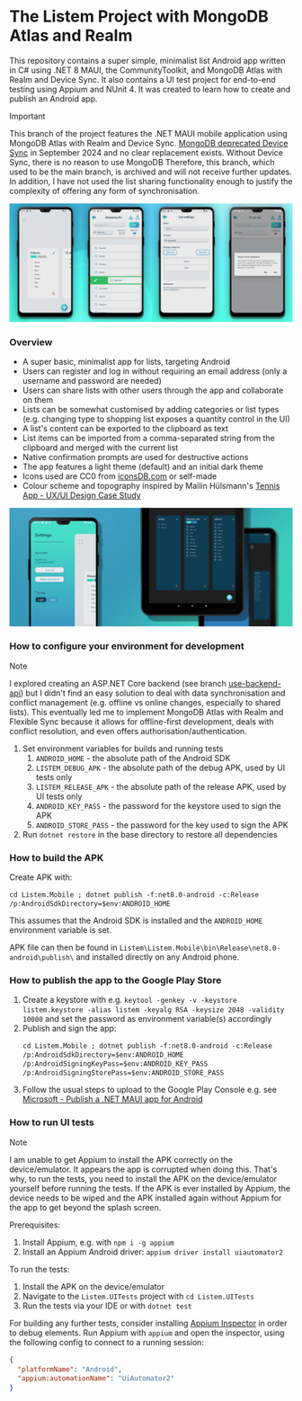 # The Listem Project with MongoDB Atlas and Realm

This repository contains a super simple, minimalist list Android app written in C# using .NET 8 MAUI, the
CommunityToolkit, and MongoDB Atlas with Realm and Device Sync. It also contains a UI test project for end-to-end
testing using Appium and NUnit 4. It was created to learn how to create and publish an Android app.

> [!IMPORTANT]  
> This branch of the project features the .NET MAUI mobile application using MongoDB Atlas with Realm and Device Sync.
> [MongoDB deprecated Device Sync](https://www.mongodb.com/docs/atlas/app-services/sync/device-sync-deprecation/)
> in September 2024 and no clear replacement exists. Without Device Sync, there is no reason to use MongoDB
> Therefore, this branch, which used to be the main branch, is archived and will not receive further
> updates. In addition, I have not used the list sharing functionality enough to justify the complexity of offering any
> form of synchronisation.

![Screenshots](./docs/assets/screenshots.png)

### Overview

- A super basic, minimalist app for lists, targeting Android
- Users can register and log in without requiring an email address (only a username and password are needed)
- Users can share lists with other users through the app and collaborate on them
- Lists can be somewhat customised by adding categories or list types (e.g. changing type to shopping list exposes a
  quantity control in the UI)
- A list's content can be exported to the clipboard as text
- List items can be imported from a comma-separated string from the clipboard and merged with the current list
- Native confirmation prompts are used for destructive actions
- The app features a light theme (default) and an initial dark theme
- Icons used are CC0 from [iconsDB.com](https://www.iconsdb.com/) or self-made
- Colour scheme and topography inspired by Mailin
  Hülsmann's [Tennis App - UX/UI Design Case Study](https://www.behance.net/gallery/124361333/Tennis-App-UXUI-Design-Case-Study)

![More screenshots](./docs/assets/screenshots_2.png)

### How to configure your environment for development

> [!NOTE]  
> I explored creating an ASP.NET Core backend (see
> branch [use-backend-api](https://github.com/kimgoetzke/listem/tree/use-backend-api)) but I didn't find
> an easy solution to deal with data synchronisation and conflict management (e.g. offline vs online changes, especially
> to shared lists). This eventually led me to implement MongoDB Atlas with Realm and Flexible Sync because it allows
> for offline-first development, deals with conflict resolution, and even offers authorisation/authentication.

1. Set environment variables for builds and running tests
    1. `ANDROID_HOME` - the absolute path of the Android SDK
    2. `LISTEM_DEBUG_APK` - the absolute path of the debug APK, used by UI tests only
    3. `LISTEM_RELEASE_APK` - the absolute path of the release APK, used by UI tests only
    4. `ANDROID_KEY_PASS` - the password for the keystore used to sign the APK
    5. `ANDROID_STORE_PASS` - the password for the key used to sign the APK
2. Run `dotnet restore` in the base directory to restore all dependencies

### How to build the APK

Create APK with:

```shell
cd Listem.Mobile ; dotnet publish -f:net8.0-android -c:Release /p:AndroidSdkDirectory=$env:ANDROID_HOME
```

This assumes that the Android SDK is installed and the `ANDROID_HOME` environment variable is set.

APK file can then be found in `Listem\Listem.Mobile\bin\Release\net8.0-android\publish\` and installed directly on any
Android
phone.

### How to publish the app to the Google Play Store

1. Create a keystore
   with e.g. `keytool -genkey -v -keystore listem.keystore -alias listem -keyalg RSA -keysize 2048 -validity 10000` and
   set
   the password as environment variable(s) accordingly
2. Publish and sign the app:
    ```shell
    cd Listem.Mobile ; dotnet publish -f:net8.0-android -c:Release /p:AndroidSdkDirectory=$env:ANDROID_HOME /p:AndroidSigningKeyPass=$env:ANDROID_KEY_PASS /p:AndroidSigningStorePass=$env:ANDROID_STORE_PASS
    ```
3. Follow the usual steps to upload to the Google Play Console e.g.
   see [Microsoft - Publish a .NET MAUI app for Android](https://learn.microsoft.com/en-us/dotnet/maui/android/deployment/?view=net-maui-8.0)

### How to run UI tests

> [!NOTE]  
> I am unable to get Appium to install the APK correctly on the device/emulator. It appears the app is corrupted when
> doing this. That's why, to run the tests, you need to install the APK on the device/emulator yourself before running
> the tests. If the APK is ever installed by Appium, the device needs to be wiped and the APK installed again without
> Appium for the app to get beyond the splash screen.

Prerequisites:

1. Install Appium, e.g. with `npm i -g appium`
2. Install an Appium Android driver: `appium driver install uiautomator2`

To run the tests:

1. Install the APK on the device/emulator
2. Navigate to the `Listem.UITests` project with `cd Listem.UITests`
3. Run the tests via your IDE or with `dotnet test`

For building any further tests, consider installing [Appium Inspector](https://github.com/appium/appium-inspector) in
order to debug elements. Run Appium with `appium` and open the inspector, using the following config to connect to a
running session:

```json
{
  "platformName": "Android",
  "appium:automationName": "UiAutomator2"
}
```